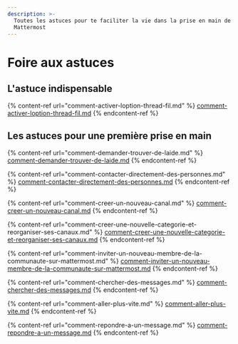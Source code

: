 ```yaml
---
description: >-
  Toutes les astuces pour te faciliter la vie dans la prise en main de
  Mattermost
---
```


# Foire aux astuces

## L'astuce indispensable

{% content-ref url="comment-activer-loption-thread-fil.md" %}
[comment-activer-loption-thread-fil.md](comment-activer-loption-thread-fil.md)
{% endcontent-ref %}

## Les astuces pour une première prise en main

{% content-ref url="comment-demander-trouver-de-laide.md" %}
[comment-demander-trouver-de-laide.md](comment-demander-trouver-de-laide.md)
{% endcontent-ref %}

{% content-ref url="comment-contacter-directement-des-personnes.md" %}
[comment-contacter-directement-des-personnes.md](comment-contacter-directement-des-personnes.md)
{% endcontent-ref %}

{% content-ref url="comment-creer-un-nouveau-canal.md" %}
[comment-creer-un-nouveau-canal.md](comment-creer-un-nouveau-canal.md)
{% endcontent-ref %}

{% content-ref url="comment-creer-une-nouvelle-categorie-et-reorganiser-ses-canaux.md" %}
[comment-creer-une-nouvelle-categorie-et-reorganiser-ses-canaux.md](comment-creer-une-nouvelle-categorie-et-reorganiser-ses-canaux.md)
{% endcontent-ref %}

{% content-ref url="comment-inviter-un-nouveau-membre-de-la-communaute-sur-mattermost.md" %}
[comment-inviter-un-nouveau-membre-de-la-communaute-sur-mattermost.md](comment-inviter-un-nouveau-membre-de-la-communaute-sur-mattermost.md)
{% endcontent-ref %}

{% content-ref url="comment-chercher-des-messages.md" %}
[comment-chercher-des-messages.md](comment-chercher-des-messages.md)
{% endcontent-ref %}

{% content-ref url="comment-aller-plus-vite.md" %}
[comment-aller-plus-vite.md](comment-aller-plus-vite.md)
{% endcontent-ref %}

{% content-ref url="comment-repondre-a-un-message.md" %}
[comment-repondre-a-un-message.md](comment-repondre-a-un-message.md)
{% endcontent-ref %}
